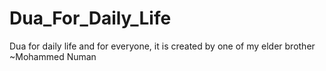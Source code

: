 # Dua_For_Daily_Life
Dua for daily life and for everyone, it is created by one of my elder brother ~Mohammed Numan
